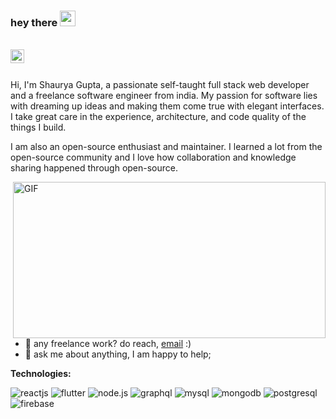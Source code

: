 ### hey there <img src="https://media.giphy.com/media/hvRJCLFzcasrR4ia7z/giphy.gif" width="25px">
<br />
<a href="https://www.linkedin.com/in/shaurya-gupta29/">
  <img align="left" alt="Shaurya's LinkedIN" width="22px" src="https://raw.githubusercontent.com/peterthehan/peterthehan/master/assets/linkedin.svg" />
</a>

<br />
<br />

Hi, I'm Shaurya Gupta, a passionate self-taught full stack web developer and a freelance software engineer from india. My passion for software lies with dreaming up ideas and making them come true with elegant interfaces. I take great care in the experience, architecture, and code quality of the things I build.

I am also an open-source enthusiast and maintainer. I learned a lot from the open-source community and I love how collaboration and knowledge sharing happened through open-source.

  <img align="right" alt="GIF" src="https://c.tenor.com/YAbtl2wpMrUAAAAd/silicon-valley-i-just-realized-i-havent-left-the-house-in-six-days.gif?raw=true" width="500" height="250" />
  
- 💼 any freelance work? do reach, [email](mailto:gupta.shaurya001@gmail.com) :)
- 💬 ask me about anything, I am happy to help;

**Technologies:**  

![reactjs](https://img.shields.io/badge/-reactjs-333333?style=flat&logo=react)
![flutter](https://img.shields.io/badge/-Flutter-333333?style=flat&logo=flutter)
![node.js](https://img.shields.io/badge/-Node.js-333333?style=flat&logo=node.js)
![graphql](https://img.shields.io/badge/-GraphQL-333333?style=flat&logo=graphql)
![mysql](https://img.shields.io/badge/-MySQL-333333?style=flat&logo=mysql)
![mongodb](https://img.shields.io/badge/-MongoDB-333333?style=flat&logo=mongodb)
![postgresql](https://img.shields.io/badge/-postgresql-333333?style=flat&logo=postgresql)
![firebase](https://img.shields.io/badge/-Firebase-333333?style=flat&logo=firebase)




